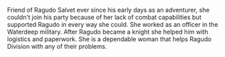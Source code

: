 Friend of Ragudo Salvet ever since his early days as an adventurer, she couldn't join his party because of her lack of combat capabilities but supported Ragudo in every way she could. She worked as an officer in the Waterdeep military. After Ragudo became a knight she helped him with logistics and paperwork. She is a dependable woman that helps Ragudo Division with any of their problems.
